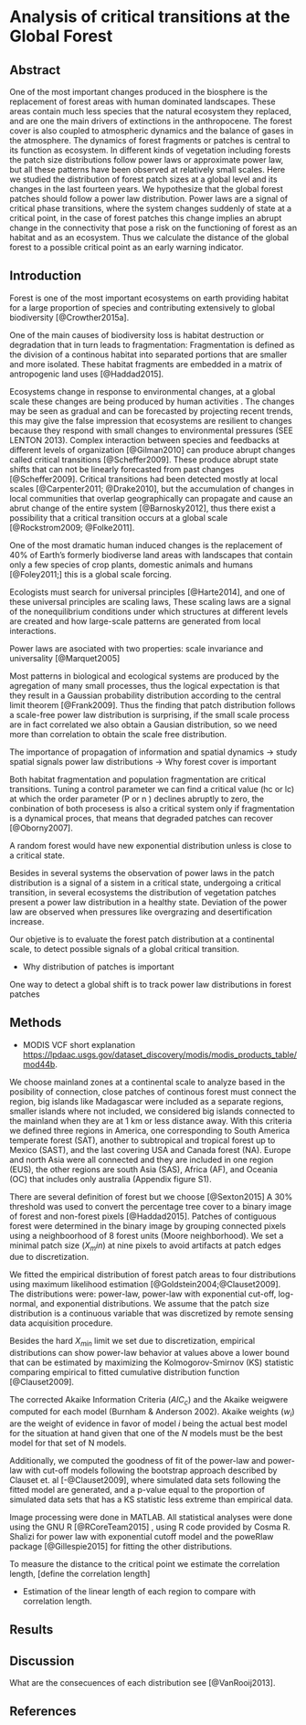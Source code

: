 # Analysis of critical transitions at the Global Forest

## Abstract

One of the most important changes produced in the biosphere is the replacement of forest areas with human dominated landscapes. These areas contain much less species that the natural ecosystem they replaced, and are one the main drivers of extinctions in the anthropocene. The forest cover is also coupled to atmospheric dynamics and the balance of gases in the atmosphere. The dynamics of forest fragments or patches is central to its function as ecosystem.  In different kinds of vegetation including forests the patch size distributions follow power laws or approximate power law, but all these patterns have been observed at relatively small scales. Here we studied the distribution of forest patch sizes at a global level and its changes in the last fourteen years. We hypothesize that the global forest patches should follow a power law distribution. Power laws are a signal of critical phase transitions, where the system changes suddenly of state at a critical point, in the case of forest patches this change implies an abrupt change in the connectivity that pose a risk on the functioning of forest as an habitat and as an ecosystem. Thus we calculate the distance of the global forest to a possible critical point as an early warning indicator.     


## Introduction

Forest is one of the most important ecosystems on earth providing habitat for a large proportion of species and contributing extensively to global biodiversity [@Crowther2015a]. 

One of the main causes of biodiversity loss is habitat destruction or degradation that in turn leads to fragmentation: Fragmentation is defined as the division of a continous habitat into separated portions that are smaller and more isolated. These habitat fragments are embedded in a matrix of antropogenic land uses [@Haddad2015].  

Ecosystems change in response to environmental changes, at a global scale these changes are being produced by human activities . The changes may be seen as gradual and can be forecasted by projecting recent trends, this may give the false impression that ecosystems are resilient to changes because they respond with small changes to environmental pressures (SEE LENTON 2013). Complex interaction between species and feedbacks at different levels of organization [@Gilman2010] can produce abrupt changes called critical transitions [@Scheffer2009]. These produce abrupt state shifts that can not be linearly forecasted from past changes [@Scheffer2009]. Critical transitions had been detected mostly at local scales [@Carpenter2011; @Drake2010], but the accumulation of changes in local communities that overlap geographically can propagate and cause an abrut change of the entire system [@Barnosky2012], thus there exist a possibility that a critical transition occurs at a global scale [@Rockstrom2009; @Folke2011].  

One of the most dramatic human induced changes is the replacement of 40% of Earth’s formerly biodiverse land areas with landscapes that contain only a few species of crop plants, domestic animals and humans [@Foley2011;] this is a global scale forcing.

Ecologists must search for universal principles [@Harte2014], and one of these universal principles are scaling laws, These scaling laws are a signal of the nonequilibrium conditions under which structures at different levels are created and how large-scale patterns are generated from local interactions.

Power laws are asociated with two properties: scale invariance and universality [@Marquet2005]

Most patterns in biological and ecological systems are produced by the agregation of many small processes, thus the logical expectation is that they result in a Gaussian probability distribution according to the central limit theorem [@Frank2009]. Thus the finding that patch distribution follows a scale-free power law distribution is surprising, if the small scale process are in fact correlated we also obtain a Gausian distribution, so we need more than correlation to obtain the scale free distribution. 

The importance of propagation of information and spatial dynamics -> study spatial signals power law distributions -> Why forest cover is important


Both habitat fragmentation and population fragmentation are critical transitions. Tuning a control parameter we can find a critical value (hc or lc) at which the order parameter (P or n ) declines abruptly to zero, the conbination of both procesess is also a critical system only if fragmentation is a dynamical proces, that means that degraded patches can recover [@Oborny2007].

A random forest would have new exponential distribution unless is close to a critical state.

Besides in several systems the observation of power laws in the patch distribution is a signal of a sistem in a critical state, undergoing a critical transition, in several ecosystems the distribution of vegetation patches present a power law distribution in a healthy state. Deviation of the power law are observed when pressures like overgrazing and desertification increase. 

Our objetive is to evaluate the forest patch distribution at a continental scale, to detect possible signals of a global critical transition. 


* Why distribution of patches is important

One way to detect a global shift is to track power law distributions in forest patches 



## Methods

* MODIS VCF short explanation <https://lpdaac.usgs.gov/dataset_discovery/modis/modis_products_table/mod44b>.

We choose mainland zones at a continental scale to analyze based in the posibility of connection, close patches of continous forest must connect the region, big islands like Madagascar were included as a separate regions, smaller islands where not included, we considered big islands connected to the mainland when they are at 1 km or less distance away. With this criteria we defined three regions in America, one corresponding to South America temperate forest (SAT), another to subtropical and tropical forest up to Mexico (SAST), and the last covering USA and Canada forest (NA). Europe and north Asia were all connected and they are included in one region (EUS), the other regions are south Asia (SAS), Africa (AF), and Oceania (OC) that includes only australia (Appendix figure S1).      

There are several definition of forest but we choose [@Sexton2015] A 30% threshold was used to convert the percentage tree cover to a binary image of forest and non-forest pixels [@Haddad2015]. Patches of contiguous forest were determined in the binary image by grouping connected pixels using a neighboorhood of 8 forest units (Moore neighborhood). We set a minimal patch size ($X_min$) at nine pixels to avoid artifacts at patch edges due to discretization. 

We fitted the empirical distribution of forest patch areas to four distributions using maximum likelihood estimation [@Goldstein2004;@Clauset2009]. The distributions were: power-law, power-law with exponential cut-off, log-normal, and exponential distributions. We assume that the patch size distribution is a continuous variable that was discretized by remote sensing data acquisition procedure. 

Besides the hard $X_{min}$ limit we set due to discretization, empirical distributions can show power-law behavior at values above a lower bound that can be estimated by maximizing the Kolmogorov-Smirnov (KS) statistic comparing empirical to fitted cumulative distribution function [@Clauset2009].  

The corrected Akaike Information Criteria ($AIC_c$) and the Akaike weigwere computed for each model (Burnham & Anderson 2002). Akaike weights ($w_i$) are the weight of  evidence in favor of model $i$ being the actual best model for the situation at hand given that one of the $N$ models must be the best model for that set of N models. 

Additionally, we computed the goodness of fit of the power-law and power-law with cut-off models following the bootstrap approach described by Clauset et. al [-@Clauset2009], where simulated data sets following the fitted model are generated, and a p-value equal to the proportion of simulated data sets that has a KS statistic less extreme than empirical data. 

Image processing were done in MATLAB. All statistical analyses were done using the GNU R [@RCoreTeam2015] , using R code provided by Cosma R. Shalizi for power law with exponential cutoff model and the poweRlaw package [@Gillespie2015] for fitting the other distributions.


To measure the distance to the critical point we estimate the correlation length, [define the correlation length] 

* Estimation of the linear length of each region to compare with correlation length.


## Results


## Discussion

What are the consecuences of each distribution see [@VanRooij2013].

## References
